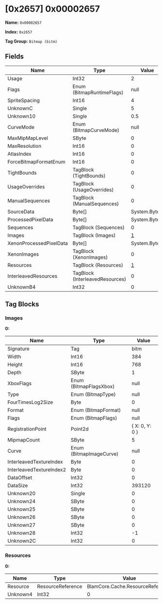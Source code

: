 # [0x2657] 0x00002657

**Name:** ```0x00002657```

**Index:** ```0x2657```

**Tag Group:** ```Bitmap (bitm)```

## Fields

Name	| Type	| Value
---	|---	|---	|
Usage	|Int32	|2
Flags	|Enum (BitmapRuntimeFlags)	|null
SpriteSpacing	|Int16	|4
UnknownC	|Single	|5
Unknown10	|Single	|0.5
CurveMode	|Enum (BitmapCurveMode)	|null
MaxMipMapLevel	|SByte	|0
MaxResolution	|Int16	|0
AtlasIndex	|Int16	|0
ForceBitmapFormatEnum	|Int16	|0
TightBounds	|TagBlock (TightBounds)	|0
UsageOverrides	|TagBlock (UsageOverrides)	|0
ManualSequences	|TagBlock (ManualSequences)	|0
SourceData	|Byte[]	|System.Byte[]
ProcessedPixelData	|Byte[]	|System.Byte[]
Sequences	|TagBlock (Sequences)	|0
Images	|TagBlock (Images)	|[1](#images)
XenonProcessedPixelData	|Byte[]	|System.Byte[]
XenonImages	|TagBlock (XenonImages)	|0
Resources	|TagBlock (Resources)	|[1](#resources)
InterleavedResources	|TagBlock (InterleavedResources)	|0
UnknownB4	|Int32	|0


## Tag Blocks

### Images

**0:**

Name	| Type	| Value
---	|---	|---	|
Signature	|Tag	|bitm
Width	|Int16	|384
Height	|Int16	|768
Depth	|SByte	|1
XboxFlags	|Enum (BitmapFlagsXbox)	|null
Type	|Enum (BitmapType)	|null
FourTimesLog2Size	|Byte	|0
Format	|Enum (BitmapFormat)	|null
Flags	|Enum (BitmapFlags)	|null
RegistrationPoint	|Point2d	|{ X: 0, Y: 0 }
MipmapCount	|SByte	|5
Curve	|Enum (BitmapImageCurve)	|null
InterleavedTextureIndex	|Byte	|0
InterleavedTextureIndex2	|Byte	|0
DataOffset	|Int32	|0
DataSize	|Int32	|393120
Unknown20	|Single	|0
Unknown24	|SByte	|0
Unknown25	|SByte	|0
Unknown26	|SByte	|0
Unknown27	|SByte	|0
Unknown28	|Int32	|-1
Unknown2C	|Int32	|0


### Resources

**0:**

Name	| Type	| Value
---	|---	|---	|
Resource	|ResourceReference	|BlamCore.Cache.ResourceReference
Unknown4	|Int32	|0


